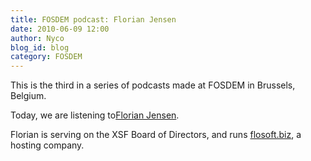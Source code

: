 ```yaml
---
title: FOSDEM podcast: Florian Jensen
date: 2010-06-09 12:00
author: Nyco
blog_id: blog
category: FOSDEM
---
```


This is the third in a series of podcasts made at FOSDEM in Brussels, Belgium.

Today, we are listening to[Florian Jensen](http://blog.xmpp.org/wp-content/uploads/2010/02/Florian_Jensen_low.mp3).

Florian is serving on the XSF Board of Directors, and runs [flosoft.biz](http://www.flosoft.biz/), a hosting company.
